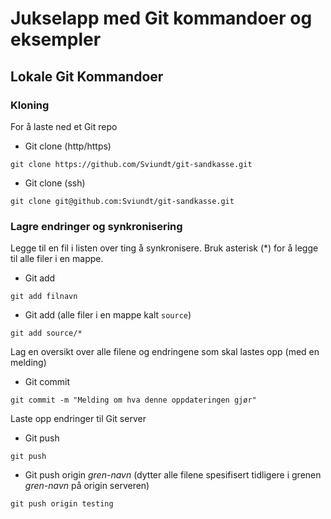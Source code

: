 # Jukselapp med Git kommandoer og eksempler

## Lokale Git Kommandoer

### Kloning

For å laste ned et Git repo

* Git clone (http/https)

```git clone https://github.com/Sviundt/git-sandkasse.git```

* Git clone (ssh)

```git clone git@github.com:Sviundt/git-sandkasse.git```

### Lagre endringer og synkronisering

Legge til en fil i listen over ting å synkronisere. Bruk asterisk (*) for å legge til alle filer i en mappe.  

* Git add

```git add filnavn```

* Git add (alle filer i en mappe kalt `source`)

```git add source/*```

Lag en oversikt over alle filene og endringene som skal lastes opp (med en melding)

* Git commit

```git commit -m "Melding om hva denne oppdateringen gjør"```
  
Laste opp endringer til Git server

* Git push

```git push```

* Git push origin _gren-navn_ (dytter alle filene spesifisert tidligere i grenen _gren-navn_ på origin serveren)  

```git push origin testing```
